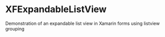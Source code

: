 # XFExpandableListView
Demonstration of an expandable list view in Xamarin forms using listview grouping
